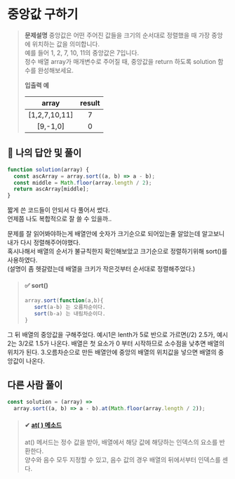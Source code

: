 # 중앙값 구하기

> **문제설명**
> 중앙값은 어떤 주어진 값들을 크기의 순서대로 정렬했을 때 가장 중앙에 위치하는 값을 의미합니다.  
> 예를 들어 1, 2, 7, 10, 11의 중앙값은 7입니다.  
> 정수 배열 array가 매개변수로 주어질 때, 중앙값을 return 하도록 solution 함수를 완성해보세요.
>
> **입출력 예**
>
> |     array     | result |
> | :-----------: | :----: |
> | [1,2,7,10,11] |   7    |
> |   [9,-1,0]    |   0    |

## 💭 나의 답안 및 풀이

```js
function solution(array) {
  const ascArray = array.sort((a, b) => a - b);
  const middle = Math.floor(array.length / 2);
  return ascArray[middle];
}
```

짧게 쓴 코드들이 안되서 다 풀어서 썼다.  
언제쯤 나도 복합적으로 잘 쓸 수 있을까..

문제를 잘 읽어봐야하는게 배열안에 숫자가 크기순으로 되어있는줄 알았는데 알고보니 내가 다시 정렬해주어야했다.  
혹시나해서 배열의 순서가 불규칙한지 확인해보았고 크기순으로 정렬하기위해 sort()를 사용하였다.  
(설명이 좀 헷갈렸는데 배열을 크키가 작은것부터 순서대로 정렬해주었다.)

> #### ✅ sort()
>
> ```js
> array.sort(function(a,b){
>    sort(a-b) 는 오름차순이다.
>    sort(b-a) 는 내림차순이다.
> }
> ```

그 뒤 배열의 중앙값을 구해주었다.
예시1은 lenth가 5로 반으로 가르면(/2) 2.5가, 예시2는 3/2로 1.5가 나온다.
배열은 첫 요소가 0 부터 시작하므로 소수점을 낮추면 배열의 위치가 된다. 3.오름차순으로 만든 배열안에 중앙의 배열의 위치값을 넣으면 배열의 중앙값이 나온다.

## 다른 사람 풀이

```js
const solution = (array) =>
  array.sort((a, b) => a - b).at(Math.floor(array.length / 2));
```

> #### ✔︎ [at( ) 메소드](https://developer.mozilla.org/ko/docs/Web/JavaScript/Reference/Global_Objects/Array/at)
>
> at() 메서드는 정수 값을 받아, 배열에서 해당 값에 해당하는 인덱스의 요소를 반환한다.  
>  양수와 음수 모두 지정할 수 있고, 음수 값의 경우 배열의 뒤에서부터 인덱스를 센다.
